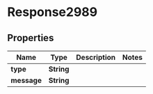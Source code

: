 
# Response2989

## Properties
Name | Type | Description | Notes
------------ | ------------- | ------------- | -------------
**type** | **String** |  | 
**message** | **String** |  | 



